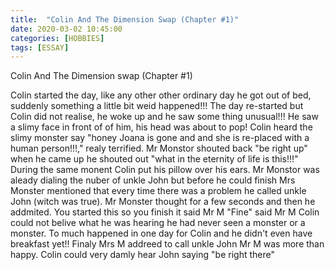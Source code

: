 ```yaml
---
title:  "Colin And The Dimension Swap (Chapter #1)"
date: 2020-03-02 10:45:00
categories: [HOBBIES]
tags: [ESSAY]
---
```


Colin And The Dimension swap (Chapter #1)

Colin started the day, like any other other ordinary day he got out of bed, suddenly something a little bit weid happened!!!
The day re-started but Colin did not realise, he woke up and he saw some thing unusual!!! He saw a slimy face in front of of him, his head was about to pop!
Colin heard the slimy monster say "honey Joana is gone and and she is re-placed with a human person!!!," realy terrified.
Mr Monstor shouted back "be right up" when he came up he shouted out "what in the eternity of life is this!!!" During the same monent Colin put his pillow over his ears.
Mr Monstor was aleady dialing the nuber of unkle John but before he could finish Mrs Monster mentioned that every time there was a problem he called unkle John (witch was true). 
Mr Monster thought for a few seconds and then he addmited.
You started this so you finish it said Mr M "Fine" said Mr M Colin could not belive what he was hearing he had never seen a monster or a monster.
To much happened in one day for Colin and he didn't even have breakfast yet!!
Finaly Mrs M addreed to call unkle John Mr M was more than happy.
Colin could very damly hear John saying "be right there"
